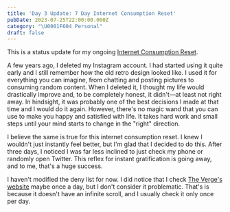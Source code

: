 ```yaml
---
title: 'Day 3 Update: 7 Day Internet Consumption Reset'
pubDate: 2023-07-25T22:00:00.000Z
category: "\U0001F604 Personal"
draft: false
---
```


This is a status update for my ongoing [Internet Consumption Reset](https://cernezan.com/blog/7-day-internet-consumption-reset/).

A few years ago, I deleted my Instagram account. I had started using it quite early and I still remember how the old retro design looked like. I used it for everything you can imagine, from chatting and posting pictures to consuming random content. When I deleted it, I thought my life would drastically improve and, to be completely honest, it didn't—at least not right away. In hindsight, it was probably one of the best decisions I made at that time and I would do it again. However, there's no magic wand that you can use to make you happy and satisfied with life. It takes hard work and small steps until your mind starts to change in the "right" direction.

I believe the same is true for this internet consumption reset. I knew I wouldn't just instantly feel better, but I'm glad that I decided to do this. After three days, I noticed I was far less inclined to just check my phone or randomly open Twitter. This reflex for instant gratification is going away, and to me, that's a huge success.

I haven't modified the deny list for now. I did notice that I check [The Verge's website](https://www.theverge.com/) maybe once a day, but I don't consider it problematic. That's is because it doesn't have an infinite scroll, and I usually check it only once per day.
